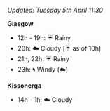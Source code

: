 *Updated: Tuesday 5th April 11:30*

**Glasgow**

* 12h - 19h: :umbrella: Rainy
* 20h: :cloud: Cloudy [:umbrella: as of 10h]
* 21h, 22h: :umbrella: Rainy
* 23h: :cyclone: Windy (:cloud:)

**Kissonerga**

* 14h - 1h: :cloud: Cloudy
